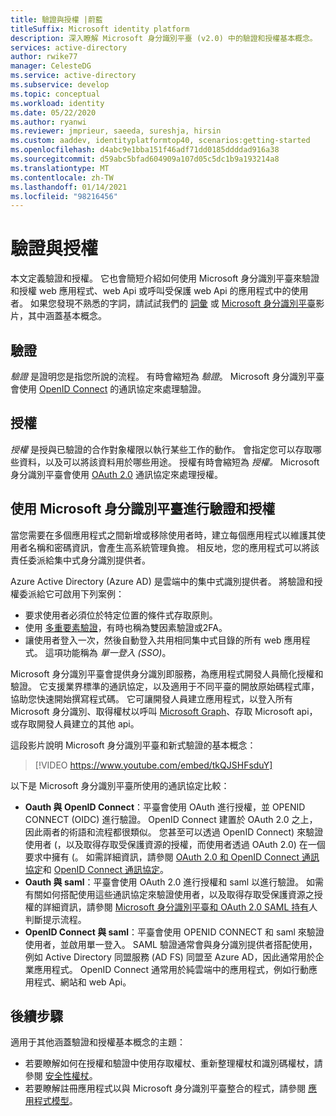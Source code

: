```yaml
---
title: 驗證與授權 |蔚藍
titleSuffix: Microsoft identity platform
description: 深入瞭解 Microsoft 身分識別平臺 (v2.0) 中的驗證和授權基本概念。
services: active-directory
author: rwike77
manager: CelesteDG
ms.service: active-directory
ms.subservice: develop
ms.topic: conceptual
ms.workload: identity
ms.date: 05/22/2020
ms.author: ryanwi
ms.reviewer: jmprieur, saeeda, sureshja, hirsin
ms.custom: aaddev, identityplatformtop40, scenarios:getting-started
ms.openlocfilehash: d4abc9e1bba151f46adf71dd0185ddddad916a38
ms.sourcegitcommit: d59abc5bfad604909a107d05c5dc1b9a193214a8
ms.translationtype: MT
ms.contentlocale: zh-TW
ms.lasthandoff: 01/14/2021
ms.locfileid: "98216456"
---
```

# <a name="authentication-vs-authorization"></a>驗證與授權

本文定義驗證和授權。 它也會簡短介紹如何使用 Microsoft 身分識別平臺來驗證和授權 web 應用程式、web Api 或呼叫受保護 web Api 的應用程式中的使用者。 如果您發現不熟悉的字詞，請試試我們的 [詞彙](developer-glossary.md) 或 [Microsoft 身分識別平臺](identity-videos.md)影片，其中涵蓋基本概念。

## <a name="authentication"></a>驗證

*驗證* 是證明您是指您所說的流程。 有時會縮短為 *驗證*。 Microsoft 身分識別平臺會使用 [OpenID Connect](https://openid.net/connect/) 的通訊協定來處理驗證。

## <a name="authorization"></a>授權

*授權* 是授與已驗證的合作對象權限以執行某些工作的動作。 會指定您可以存取哪些資料，以及可以將該資料用於哪些用途。 授權有時會縮短為 *授權。* Microsoft 身分識別平臺會使用 [OAuth 2.0](https://oauth.net/2/) 通訊協定來處理授權。

## <a name="authentication-and-authorization-using-the-microsoft-identity-platform"></a>使用 Microsoft 身分識別平臺進行驗證和授權

當您需要在多個應用程式之間新增或移除使用者時，建立每個應用程式以維護其使用者名稱和密碼資訊，會產生高系統管理負擔。 相反地，您的應用程式可以將該責任委派給集中式身分識別提供者。

Azure Active Directory (Azure AD) 是雲端中的集中式識別提供者。 將驗證和授權委派給它可啟用下列案例：

- 要求使用者必須位於特定位置的條件式存取原則。
- 使用 [多重要素驗證](../authentication/concept-mfa-howitworks.md)，有時也稱為雙因素驗證或2FA。
- 讓使用者登入一次，然後自動登入共用相同集中式目錄的所有 web 應用程式。 這項功能稱為 *單一登入 (SSO)*。

Microsoft 身分識別平臺會提供身分識別即服務，為應用程式開發人員簡化授權和驗證。 它支援業界標準的通訊協定，以及適用于不同平臺的開放原始碼程式庫，協助您快速開始撰寫程式碼。 它可讓開發人員建立應用程式，以登入所有 Microsoft 身分識別、取得權杖以呼叫 [Microsoft Graph](https://developer.microsoft.com/graph/)、存取 Microsoft api，或存取開發人員建立的其他 api。

這段影片說明 Microsoft 身分識別平臺和新式驗證的基本概念： 

> [!VIDEO https://www.youtube.com/embed/tkQJSHFsduY]

以下是 Microsoft 身分識別平臺所使用的通訊協定比較：

* **Oauth 與 OpenID Connect**：平臺會使用 OAuth 進行授權，並 OPENID CONNECT (OIDC) 進行驗證。 OpenID Connect 建置於 OAuth 2.0 之上，因此兩者的術語和流程都很類似。 您甚至可以透過 OpenID Connect) 來驗證使用者 (，以及取得存取受保護資源的授權，而使用者透過 OAuth 2.0) 在一個要求中擁有 (。 如需詳細資訊，請參閱 [OAuth 2.0 和 OpenID Connect 通訊協定](active-directory-v2-protocols.md)和 [OpenID Connect 通訊協定](v2-protocols-oidc.md)。
* **Oauth 與 saml**：平臺會使用 OAuth 2.0 進行授權和 saml 以進行驗證。 如需有關如何搭配使用這些通訊協定來驗證使用者，以及取得存取受保護資源之授權的詳細資訊，請參閱 [Microsoft 身分識別平臺和 OAuth 2.0 SAML 持有](v2-saml-bearer-assertion.md)人判斷提示流程。
* **OpenID Connect 與 saml**：平臺會使用 OPENID CONNECT 和 saml 來驗證使用者，並啟用單一登入。 SAML 驗證通常會與身分識別提供者搭配使用，例如 Active Directory 同盟服務 (AD FS) 同盟至 Azure AD，因此通常用於企業應用程式。 OpenID Connect 通常用於純雲端中的應用程式，例如行動應用程式、網站和 web Api。

## <a name="next-steps"></a>後續步驟

適用于其他涵蓋驗證和授權基本概念的主題：

* 若要瞭解如何在授權和驗證中使用存取權杖、重新整理權杖和識別碼權杖，請參閱 [安全性權杖](security-tokens.md)。
* 若要瞭解註冊應用程式以與 Microsoft 身分識別平臺整合的程式，請參閱 [應用程式模型](application-model.md)。
